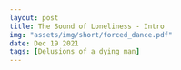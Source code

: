 ```yaml
---
layout: post
title: The Sound of Loneliness - Intro
img: "assets/img/short/forced_dance.pdf"
date: Dec 19 2021
tags: [Delusions of a dying man]
---
```

  
<br><br>
<div align="left">


<audio id="player" preload="auto" autoplay loop>
            <source src="assets/Loneliness.mp3" type="audio/mp3">
    </audio>
  
</div>
<br><br>
<br><br>
<br><br>
<br><br>
<br><br>
<br><br> 
